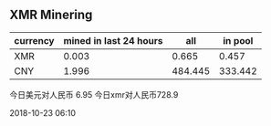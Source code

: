 ## XMR Minering

|currency|mined in last 24 hours|all|in pool|
|---|---|---|---|
|XMR|0.003|0.665|0.457|
|CNY|1.996|484.445|333.442|

今日美元对人民币 6.95	今日xmr对人民币728.9


2018-10-23 06:10